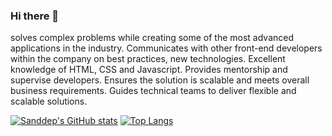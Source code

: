 ### Hi there 👋

solves complex problems while creating some of the most advanced applications in the industry. Communicates with other front-end developers within the company on best practices, new technologies. Excellent knowledge of HTML, CSS and Javascript. Provides mentorship and supervise developers. Ensures the solution is scalable and meets overall business requirements. Guides technical teams to deliver flexible and scalable solutions. 

[![Sanddep's GitHub stats](https://github-readme-stats.vercel.app/api?username=sandeep-hunt)](https://github.com/anuraghazra/github-readme-stats)
[![Top Langs](https://github-readme-stats.vercel.app/api/top-langs/?username=sandeep-hunt&layout=compact)](https://github.com/anuraghazra/github-readme-stats)
